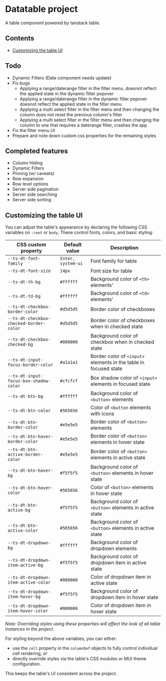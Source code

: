 # Datatable project

A table component powered by tanstack table.

## Contents

- [Customizing the table UI](#customizing-the-table-ui)

## Todo

- Dynamic Filters (Date component needs update)
- Fix bugs
  - Applying a range/daterange filter in the filter menu, doesnot reflect the applied state in the dynamic filter popover
  - Applying a range/daterange filter in the dynamic filter popover doesnot reflect the applied state in the filter menu
  - Applying a multi select filter in the filter menu and then changing the column does not reset the previous column's filter
  - Applying a multi select filter in the filter menu and then changing the column to one that requires a daterange filter, crashes the app
- Fix the filter menu UI
- Prepare and note down custom css properties for the remaining styles

## Completed features

- Column Hiding
- Dynamic Filters
- Pinning (w/ caveats)
- Row expansion
- Row level options
- Server side pagination
- Server side searching
- Server side sorting

## Customizing the table UI

You can adjust the table's appearance by declaring the following CSS variables on `:root` or `body`. These control fonts, colors, and basic styling:

| CSS custom property                     | Default value      | Description                                                      |
| --------------------------------------- | ------------------ | ---------------------------------------------------------------- |
| `--ts-dt-font-family`                   | `Inter, system-ui` | Font family for table                                            |
| `--ts-dt-font-size`                     | `14px`             | Font size for table                                              |
| `--ts-dt-th-bg`                         | `#ffffff`          | Background color of `<th>` elements'                             |
| `--ts-dt-td-bg`                         | `#ffffff`          | Background color of `<td>` elements'                             |
| `--ts-dt-checkbox-border-color`         | `#d5d5d5`          | Border color of checkboxes                                       |
| `--ts-dt-checkbox-checked-border-color` | `#d5d5d5`          | Border color of checkboxes when in checked state                 |
| `--ts-dt-checkbox-checked-bg`           | `#000000`          | Background color of checkbox when in checked state               |
| `--ts-dt-input-focus-border-color`      | `#a1a1a1`          | Border color of `<input>` elements in the table in focused state |
| `--ts-dt-input-focus-box-shadow-color`  | `#cfcfcf`          | Box shadow color of `<input>` elements in focused state          |
| `--ts-dt-btn-bg`                        | `#ffffff`          | Background color of `<button>` elements                          |
| `--ts-dt-btn-color`                     | `#565656`          | Color of `<button` elements with icons                           |
| `--ts-dt-btn-border-color`              | `#e5e5e5`          | Border color of `<button>` elements                              |
| `--ts-dt-btn-hover-border-color`        | `#e5e5e5`          | Border color of `<button>` elements in hover state               |
| `--ts-dt-btn-active-border-color`       | `#e5e5e5`          | Border color of `<button>` elements in active state              |
| `--ts-dt-btn-hover-bg`                  | `#f5f5f5`          | Background color of `<button>` elements in hover state           |
| `--ts-dt-btn-hover-color`               | `#565656`          | Color of `<button>` elements in hover state                      |
| `--ts-dt-btn-active-bg`                 | `#f5f5f5`          | Background color of `<button>` elements in active state          |
| `--ts-dt-btn-active-color`              | `#565656`          | Background color of `<button>` elements in active state          |
| `--ts-dt-dropdown-bg`                   | `#ffffff`          | Background color of dropdown elements                            |
| `--ts-dt-dropdown-item-active-bg`       | `#f5f5f5`          | Background color of dropdown item in active state                |
| `--ts-dt-dropdown-item-active-color`    | `#000000`          | Color of dropdown item in active state                           |
| `--ts-dt-dropdown-item-hover-bg`        | `#f5f5f5`          | Background color of dropdown item in hover state                 |
| `--ts-dt-dropdown-item-hover-color`     | `#000000`          | Color of dropdown item in hover state                            |

_Note: Overriding styles using these properties will affect the look of all table instances in the project._

For styling beyond the above variables, you can either:

- use the `cell` property in the `columnDef` objects to fully control individual cell rendering, or
- directly override styles via the table's CSS modules or MUI theme configuration.

This keeps the table's UI consistent across the project.

